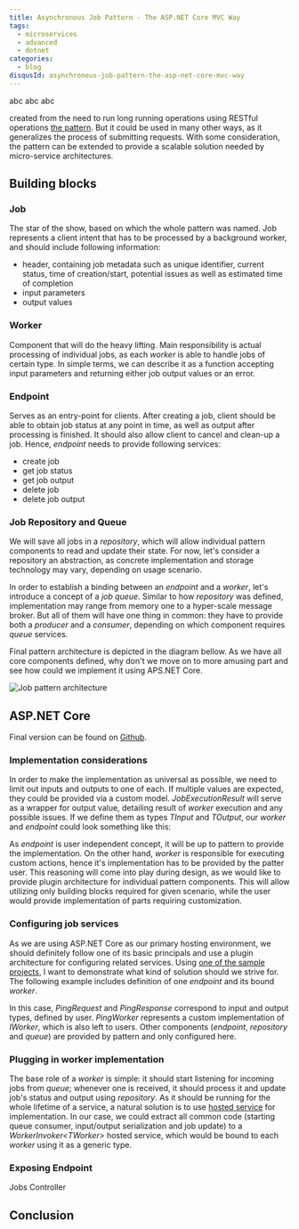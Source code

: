 ```yaml
---
title: Asynchronous Job Pattern - The ASP.NET Core MVC Way
tags:
  - microservices
  - advanced
  - dotnet
categories:
  - blog
disqusId: asynchronous-job-pattern-the-asp-net-core-mvc-way
---
```


abc abc abc

<!-- more -->

created from the need to run long running operations using RESTful operations [the pattern](http://restalk-patterns.org/long-running-operation-polling.html). But it could be used in many other ways, as it generalizes the process of submitting requests. With some consideration, the pattern can be extended to provide a scalable solution needed by micro-service architectures.  

## Building blocks

### Job

The star of the show, based on which the whole pattern was named. Job represents a client intent that has to be processed by a background worker, and should include following information:

* header, containing job metadata such as unique identifier, current status, time of creation/start, potential issues as well as estimated time of completion
* input parameters
* output values

### Worker

Component that will do the heavy lifting. Main responsibility is actual processing of individual jobs, as each _worker_ is able to handle jobs of certain type. In simple terms, we can describe it as a function accepting input parameters and returning either job output values or an error.

### Endpoint

Serves as an entry-point for clients. After creating a job, client should be able to obtain job status at any point in time, as well as output after processing is finished. It should also allow client to cancel and clean-up a job. Hence, _endpoint_ needs to provide following services:

* create job
* get job status
* get job output
* delete job
* delete job output

### Job Repository and Queue

We will save all jobs in a _repository_, which will allow individual pattern components to read and update their state. For now, let's consider a repository an abstraction, as concrete implementation and storage technology may vary, depending on usage scenario.

In order to establish a binding between an _endpoint_ and a _worker_, let's introduce a concept of a _job queue_. Similar to how _repository_ was defined, implementation may range from memory one to a hyper-scale message broker. But all of them will have one thing in common: they have to provide both a _producer_ and a _consumer_, depending on which component requires _queue_ services.

Final pattern architecture is depicted in the diagram bellow. As we have all core components defined, why don't we move on to more amusing part and see how could we implement it using APS.NET Core.

![Job pattern architecture](architecture.png)

## ASP.NET Core

Final version can be found on [Github](https://github.com/uveta/extensions-jobs).

### Implementation considerations

In order to make the implementation as universal as possible, we need to limit out inputs and outputs to one of each. If multiple values are expected, they could be provided via a custom model. _JobExecutionResult_ will serve as a wrapper for output value, detailing result of _worker_ execution and any possible issues. If we define them as types _TInput_ and _TOutput_, our _worker_ and _endpoint_ could look something like this:

<script src="https://gist.github.com/uveta/85943b7354871239058c4b45ffca8ee9.js"></script>
<script src="https://gist.github.com/uveta/9ebe4d6514c8bf6d22dca908eeeb0c04.js"></script>

As _endpoint_ is user independent concept, it will be up to pattern to provide the implementation. On the other hand, _worker_ is responsible for executing custom actions, hence it's implementation has to be provided by the patter user. This reasoning will come into play during design, as we would like to provide plugin architecture for individual pattern components. This will allow utilizing only building blocks required for given scenario, while the user would provide implementation of parts requiring customization.

### Configuring job services

As we are using ASP.NET Core as our primary hosting environment, we should definitely follow one of its basic principals and use a plugin architecture for configuring related services. Using [one of the sample projects](https://github.com/uveta/extensions-jobs/tree/main/samples/MvcDemo), I want to demonstrate what kind of solution should we strive for. The following example includes definition of one _endpoint_ and its bound _worker_.

<script src="https://gist.github.com/uveta/777c12716df3015ebc67a651916bea23.js"></script>

In this case, _PingRequest_ and _PingResponse_ correspond to input and output types, defined by user. _PingWorker_ represents a custom implementation of _IWorker_, which is also left to users. Other components (_endpoint_, _repository_ and _queue_) are provided by pattern and only configured here.

### Plugging in worker implementation

The base role of a _worker_ is simple: it should start listening for incoming jobs from _queue_; whenever one is received, it should process it and update job's status and output using _repository_. As it should be running for the whole lifetime of a service, a natural solution is to use [hosted service](https://docs.microsoft.com/en-us/aspnet/core/fundamentals/host/hosted-services) for implementation. In our case, we could extract all common code (starting queue consumer, input/output serialization and job update) to a _WorkerInvoker&lt;TWorker&gt;_ hosted service, which would be bound to each _worker_ using it as a generic type.

### Exposing Endpoint

Jobs Controller

## Conclusion
